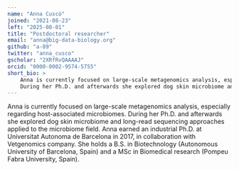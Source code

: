 ```yaml
---
name: "Anna Cuscó"
joined: "2021-08-23"
left: "2025-08-01"
title: "Postdoctoral researcher"
email: "anna@big-data-biology.org"
github: "a-89"
twitter: "anna_cusco"
gscholar: "2XRfRvQAAAAJ"
orcid: "0000-0002-9574-5755"
short_bio: >
    Anna is currently focused on large-scale metagenomics analysis, especially regarding host-associated microbiomes. 
    During her Ph.D. and afterwards she explored dog skin microbiome and long-read sequencing approaches applied to the microbiome field. 
---
```


Anna is currently focused on large-scale metagenomics analysis, especially regarding host-associated microbiomes. 
During her Ph.D. and afterwards she explored dog skin microbiome and long-read sequencing approaches applied to 
the microbiome field. Anna earned an industrial Ph.D. at Universitat Autonoma de Barcelona in 2017, in collaboration 
with Vetgenomics company. She holds a B.S. in Biotechnology (Autonomous University of Barcelona, Spain) and a MSc in 
Biomedical research (Pompeu Fabra University, Spain).
